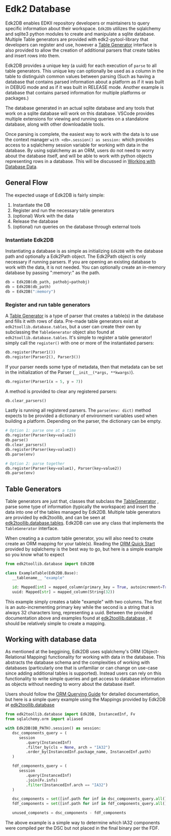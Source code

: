 # Edk2 Database

Edk2DB enables EDKII repository developers or maintainers to query specific information about their workspace. `Edk2Db`
utilizes the sqlalchemy and sqlite3 python modules to create and manipulate a sqlite database. Multiple Table
generators are provided with edk2-pytool-library that developers can register and use, however a [Table Generator](#table-generators)
interface is also provided to allow the creation of additional parsers that create tables and insert rows into them.

Edk2DB provides a unique key (a uuid) for each execution of `parse` to all table generators. This unique key can
optionally be used as a column in the table to distinguish common values between parsing (Such as having a database
that contains parsed information about a platform as if it was built in DEBUG mode and as if it was built in RELEASE
mode. Another example is database that contains parsed information for multiple platforms or packages.)

The database generated in an actual sqlite database and any tools that work on a sqlite database will work on this
database. VSCode provides multiple extensions for viewing and running queries on a standalone database, along with
other downloadable tools.

Once parsing is complete, the easiest way to work with the data is to use the context manager
`with <db>.session() as session:` which provides access to a sqlalchemy session variable for working with data in the
database. By using sqlalchemy as an ORM, users do not need to worry about the database itself, and will be able to
work with python objects representing rows in a database. This will be discussed in [Working with Database Data](#working-with-database-data).

## General Flow

The expected usage of Edk2DB is fairly simple:

1. Instantiate the DB
2. Register and run the necessary table generators
3. (optional) Work with the data
4. Release the database
5. (optional) run queries on the database through external tools

### Instantiate Edk2DB

Instantiating a database is as simple as initializing `Edk2DB` with the database path and optionally a Edk2Path object.
The Edk2Path object is only necessary if running parsers. If you are opening an existing database to work with the
data, it is not needed. You can optionally create an in-memory database by passing ":memory:" as the path.

``` python
db = Edk2DB(db_path, pathobj=pathobj)
db = Edk2DB(db_path)
db = Edk2DB(":memory")
```

### Register and run table generators

A [Table Generator](#table-generators) is a type of parser that creates a table(s) in the database and fills it with
rows of data. Pre-made table generators exist at `edk2toollib.database.tables`, but a user can create their own by
subclassing the `TableGenerator` object also found at `edk2toollib.database.tables`. It's simple to register a table
generator! simply call the `register()` with one or more of the instantiated parsers:

``` python
db.register(Parser1())
db.register(Parser2(), Parser3())
```

If your parser needs some type of metadata, then that metadata can be set in the initialization of the Parser
(`__init__(*args, **kwargs)`).

``` python
db.register(Parser1(x = 5, y = 7))
```

A method is provided to clear any registered parsers:

``` python
db.clear_parsers()
```

Lastly is running all registered parsers. The `parse(env: dict)` method expects to be provided a dictionary of
environment variables used when building a platform. Depending on the parser, the dictionary can be empty.

```python
# Option 1: parse one at a time
db.register(Parser(key=value2))
db.parse()
db.clear_parsers()
db.register(Parser(key=value2))
db.parse(env)

# Option 2: parse together
db.register(Parser(key=value1), Parser(key=value2))
db.parse(env)
```

## Table Generators

Table generators are just that, classes that subclass the [TableGenerator](/api/database/edk2_db/#edk2toollib.database.edk2_db.TableGenerator)
, parse some type of information (typically the workspace) and insert the data into one of the tables managed by Edk2DB.
Multiple table generators are provided by edk2toollib, and can be seen at [edk2toollib.database.tables](https://github.com/tianocore/edk2-pytool-library/tree/master/edk2toollib/database/tables).
Edk2DB can use any class that implements the `TableGenerator` interface.

When creating a a custom table generator, you will also need to create create an ORM mapping for your table(s). Reading
the [ORM Quick Start](https://docs.sqlalchemy.org/en/20/orm/quickstart.html) provided by sqlalchemy is the best way to
go, but here is a simple example so you know what to expect

```python
from edk2toollib.database import Edk2DB

class ExampleTable(Edk2DB.Base):
   __tablename__ "example"

   id: Mapped[int] = mapped_column(primary_key = True, autoincrement=True)
   uuid: Mapped[str] = mapped_column(String(32))
```

This example simply creates a table "example" with two columns. The first is an auto-incrementing primary key while
the second is a string that is always 32 characters long, representing a uuid. Between the provided documentation above
and examples found at [edk2toollib.database](https://github.com/tianocore/edk2-pytool-library/blob/master/edk2toollib/database/__init__.py)
, it should be relatively simple to create a mapping.

## Working with database data

As mentioned at the beggining, Edk2DB uses sqlalchemy's ORM (Object-Relational Mapping) functionality for working with
data in the database. This abstracts the database schema and the complexities of working with databases (particularly
one that is unfamiliar or can change on use-case since adding additional tables is supported). Instead users can rely
on this functionality to write simple queries and get access to database information as objects without needing to
worry about the database itself.

Users should follow the [ORM Querying Guide](https://docs.sqlalchemy.org/en/20/orm/queryguide/index.html) for detailed
documentation, but here is a simple query example using the Mappings provided by Edk2DB at [edk2toollib.database](https://github.com/tianocore/edk2-pytool-library/blob/master/edk2toollib/database/__init__.py)

```python
from edk2toollib.database import Edk2DB, InstancedInf, Fv
from sqlalchemy.orm import aliased

with Edk2DB(DB_PATH).session() as session:
   dsc_components_query = (
      session
         .query(InstancedInf)
         .filter_by(cls = None, arch = "IA32")
         .order_by(InstancedInf.package_name, InstancedInf.path)
   )

   fdf_components_query = (
      session
         .query(InstancedInf)
         .join(Fv.infs)
         .filter(InstancedInf.arch == "IA32")
   )

   dsc_components = set([inf.path for inf in dsc_components_query.all()])
   fdf_components = set([inf.path for inf in fdf_components_query.all()])

   unused_componets = dsc_components - fdf_components
```

The above example is a simple way to determine which IA32 components were compiled per the DSC but not placed in the
final binary per the FDF.
